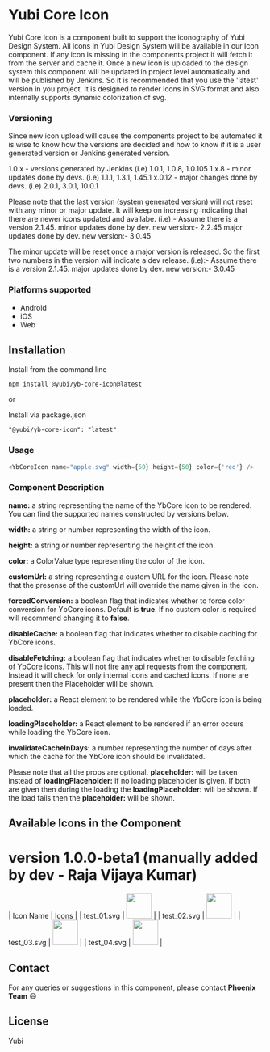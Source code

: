 # Yubi Core Icon

Yubi Core Icon is a component built to support the iconography of Yubi Design System. All icons in Yubi Design System will be available in our Icon component. If any icon is missing in the components project it will fetch it from the server and cache it. Once a new icon is uploaded to the design system this component will be updated in project level automatically and will be published by Jenkins. So it is recommended that you use the 'latest' version in you project. It is designed to render icons in SVG format and also internally supports dynamic colorization of svg.

### Versioning

Since new icon upload will cause the components project to be automated it is wise to know how the versions are decided and how to know if it is a user generated version or Jenkins generated version.

1.0.x - versions generated by Jenkins (i.e) 1.0.1, 1.0.8, 1.0.105
1.x.8 - minor updates done by devs. (i.e) 1.1.1, 1.3.1, 1.45.1
x.0.12 - major changes done by devs. (i.e) 2.0.1, 3.0.1, 10.0.1

Please note that the last version (system generated version) will not reset with any minor or major update. It will keep on increasing indicating that there are newer icons updated and availabe.
(i.e):- Assume there is a version 2.1.45.
minor updates done by dev. new version:- 2.2.45
major updates done by dev. new version:- 3.0.45

The minor update will be reset once a major version is released. So the first two numbers in the version will indicate a dev release.
(i.e):- Assume there is a version 2.1.45.
major updates done by dev. new version:- 3.0.45

### Platforms supported

- Android
- iOS
- Web

## Installation

Install from the command line

```shell
npm install @yubi/yb-core-icon@latest
```

or

Install via package.json

```shell
"@yubi/yb-core-icon": "latest"
```

### Usage

```js
<YbCoreIcon name="apple.svg" width={50} height={50} color={'red'} />
```

### Component Description

**name:** a string representing the name of the YbCore icon to be rendered. You can find the supported names constructed by versions below.

**width:** a string or number representing the width of the icon.

**height:** a string or number representing the height of the icon.

**color:** a ColorValue type representing the color of the icon.

**customUrl:** a string representing a custom URL for the icon. Please note that the presense of the customUrl will override the name given in the icon.

**forcedConversion:** a boolean flag that indicates whether to force color conversion for YbCore icons. Default is **true**. If no custom color is required will recommend changing it to **false**.

**disableCache:** a boolean flag that indicates whether to disable caching for YbCore icons.

**disableFetching:** a boolean flag that indicates whether to disable fetching of YbCore icons. This will not fire any api requests from the component. Instead it will check for only internal icons and cached icons. If none are present then the Placeholder will be shown.

**placeholder:** a React element to be rendered while the YbCore icon is being loaded.

**loadingPlaceholder:** a React element to be rendered if an error occurs while loading the YbCore icon.

**invalidateCacheInDays:** a number representing the number of days after which the cache for the YbCore icon should be invalidated.

Please note that all the props are optional.
**placeholder:** will be taken instead of **loadingPlaceholder:** if no loading placeholder is given. If both are given then during the loading the **loadingPlaceholder:** will be shown. If the load fails then the **placeholder:** will be shown.

## Available Icons in the Component

# version 1.0.0-beta1 (manually added by dev - Raja Vijaya Kumar)

| Icon Name | Icons |
| test_01.svg | <img src="https://www.svgrepo.com/show/506383/apple.svg" width='50' height='50' > |
| test_02.svg | <img src="https://www.svgrepo.com/download/506477/facebook.svg" width='50' height='50' > |
| test_03.svg | <img src="https://www.svgrepo.com/download/506517/linkedin.svg" width='50' height='50' > |
| test_04.svg | <img src="https://www.svgrepo.com/download/506522/microsoft.svg" width='50' height='50' > |

## Contact

For any queries or suggestions in this component, please contact **Phoenix Team** 😄

## License

Yubi
